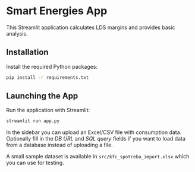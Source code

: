 # Smart Energies App

This Streamlit application calculates LDS margins and provides basic analysis.

## Installation

Install the required Python packages:

```bash
pip install -r requirements.txt
```

## Launching the App

Run the application with Streamlit:

```bash
streamlit run app.py
```

In the sidebar you can upload an Excel/CSV file with consumption data.  Optionally fill in the *DB URL* and *SQL query* fields if you want to load data from a database instead of uploading a file.

A small sample dataset is available in `src/kfc_spotreba_import.xlsx` which you can use for testing.
